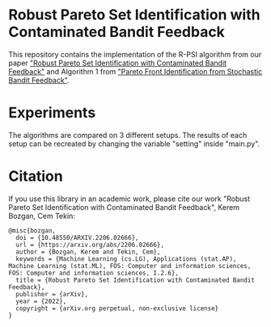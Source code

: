 # Robust Pareto Set Identification with Contaminated Bandit Feedback
This repository contains the implementation of the R-PSI algorithm from our paper ["Robust Pareto Set Identification with Contaminated Bandit Feedback"](https://arxiv.org/abs/2206.02666) and Algorithm 1 from ["Pareto Front Identification from Stochastic Bandit Feedback"](https://proceedings.mlr.press/v51/auer16.html). 

# Experiments
The algorithms are compared on 3 different setups. The results of each setup can be recreated by changing the variable "setting" inside "main.py".

# Citation
If you use this library in an academic work, please cite our work "Robust Pareto Set Identification with Contaminated Bandit Feedback", Kerem Bozgan, Cem Tekin:
<pre><code>@misc{bozgan,
  doi = {10.48550/ARXIV.2206.02666},
  url = {https://arxiv.org/abs/2206.02666},
  author = {Bozgan, Kerem and Tekin, Cem},
  keywords = {Machine Learning (cs.LG), Applications (stat.AP), Machine Learning (stat.ML), FOS: Computer and information sciences, FOS: Computer and information sciences, I.2.6},
  title = {Robust Pareto Set Identification with Contaminated Bandit Feedback},
  publisher = {arXiv},
  year = {2022},
  copyright = {arXiv.org perpetual, non-exclusive license}
}
</code></pre>

